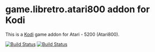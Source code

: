 # game.libretro.atari800 addon for Kodi

This is a [Kodi](http://kodi.tv) game addon for Atari - 5200 (Atari800).

[![Build Status](https://travis-ci.org/kodi-game/game.libretro.atari800.svg?branch=master)](https://travis-ci.org/kodi-game/game.libretro.atari800)
[![Build Status](https://ci.appveyor.com/api/projects/status/github/kodi-game/game.libretro.atari800?svg=true)](https://ci.appveyor.com/project/kodi-game/game-libretro-atari800)

